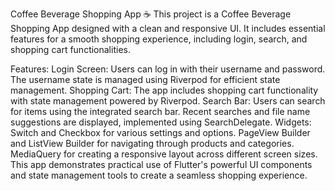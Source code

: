 Coffee Beverage Shopping App ☕️
This project is a Coffee Beverage Shopping App designed with a clean and responsive UI. It includes essential features for a smooth shopping experience, including login, search, and shopping cart functionalities.

Features:
Login Screen: Users can log in with their username and password. The username state is managed using Riverpod for efficient state management.
Shopping Cart: The app includes shopping cart functionality with state management powered by Riverpod.
Search Bar: Users can search for items using the integrated search bar. Recent searches and file name suggestions are displayed, implemented using SearchDelegate.
Widgets:
Switch and Checkbox for various settings and options.
PageView Builder and ListView Builder for navigating through products and categories.
MediaQuery for creating a responsive layout across different screen sizes.
This app demonstrates practical use of Flutter's powerful UI components and state management tools to create a seamless shopping experience.
